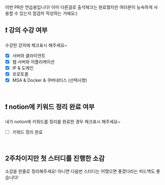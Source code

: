 이번 PR은 연습용입니다! 이미 다른걸로 출석체크는 완료했지만 여러분이 능숙하게 사용할 수 있는지 점검차 작성하는 거에요:)

## ❗️ 강의 수강 여부
수강한 강의에 체크표시 해주세요~

- [x] 서버와 클라이언트
- [x] 웹 서버와 어플리케이션
- [x] IP & 도메인
- [x] 프로토콜
- [x] MSA & Docker & 쿠버네티스 (선택사항)

<br>

## ❗️ notion에 키워드 정리 완료 여부
내가 notion에 키워드를 정리를 완료한 경우 체크표시 해주세요~

- [ ] 키워드 정리 완료

<br>

## 2주차이지만 첫 스터디를 진행한 소감
소감을 한줄로 정리해주세요! 아니면 다음번 스터디는 어땠으면 좋겠다라는 피드백도 좋습니다!


